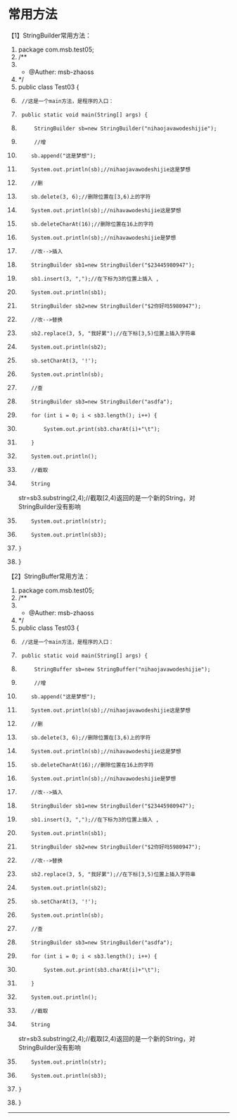 ﻿
# 常用方法

【1】StringBuilder常用方法： 




1.  package com.msb.test05;
2.  /**
3.   * @Auther: msb-zhaoss
4.   */
5.  public class Test03 {
6.      //这是一个main方法，是程序的入口：
7.      public static void main(String[] args) {
8.          StringBuilder sb=new StringBuilder("nihaojavawodeshijie");
9.          //增
10.         sb.append("这是梦想");
11.         System.out.println(sb);//nihaojavawodeshijie这是梦想
12.         //删
13.         sb.delete(3, 6);//删除位置在[3,6)上的字符
14.         System.out.println(sb);//nihavawodeshijie这是梦想
15.         sb.deleteCharAt(16);//删除位置在16上的字符
16.         System.out.println(sb);//nihavawodeshijie是梦想
17.         //改-->插入
18.         StringBuilder sb1=new StringBuilder("$23445980947");
19.         sb1.insert(3, ",");//在下标为3的位置上插入 ,
20.         System.out.println(sb1);
21.         StringBuilder sb2=new StringBuilder("$2你好吗5980947");
22.         //改-->替换
23.         sb2.replace(3, 5, "我好累");//在下标[3,5)位置上插入字符串
24.         System.out.println(sb2);
25.         sb.setCharAt(3, '!');
26.         System.out.println(sb);
27.         //查
28.         StringBuilder sb3=new StringBuilder("asdfa");
29.         for (int i = 0; i < sb3.length(); i++) {
30.             System.out.print(sb3.charAt(i)+"\t");
31.         }
32.         System.out.println();
33.         //截取
34.         String
    str=sb3.substring(2,4);//截取[2,4)返回的是一个新的String，对StringBuilder没有影响
35.         System.out.println(str);
36.         System.out.println(sb3);
37.     }
38. }

 

【2】StringBuffer常用方法： 




1.  package com.msb.test05;
2.  /**
3.   * @Auther: msb-zhaoss
4.   */
5.  public class Test03 {
6.      //这是一个main方法，是程序的入口：
7.      public static void main(String[] args) {
8.          StringBuffer sb=new StringBuffer("nihaojavawodeshijie");
9.          //增
10.         sb.append("这是梦想");
11.         System.out.println(sb);//nihaojavawodeshijie这是梦想
12.         //删
13.         sb.delete(3, 6);//删除位置在[3,6)上的字符
14.         System.out.println(sb);//nihavawodeshijie这是梦想
15.         sb.deleteCharAt(16);//删除位置在16上的字符
16.         System.out.println(sb);//nihavawodeshijie是梦想
17.         //改-->插入
18.         StringBuilder sb1=new StringBuilder("$23445980947");
19.         sb1.insert(3, ",");//在下标为3的位置上插入 ,
20.         System.out.println(sb1);
21.         StringBuilder sb2=new StringBuilder("$2你好吗5980947");
22.         //改-->替换
23.         sb2.replace(3, 5, "我好累");//在下标[3,5)位置上插入字符串
24.         System.out.println(sb2);
25.         sb.setCharAt(3, '!');
26.         System.out.println(sb);
27.         //查
28.         StringBuilder sb3=new StringBuilder("asdfa");
29.         for (int i = 0; i < sb3.length(); i++) {
30.             System.out.print(sb3.charAt(i)+"\t");
31.         }
32.         System.out.println();
33.         //截取
34.         String
    str=sb3.substring(2,4);//截取[2,4)返回的是一个新的String，对StringBuilder没有影响
35.         System.out.println(str);
36.         System.out.println(sb3);
37.     }
38. }

 






------------------------------------------------------------

